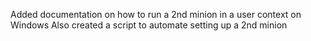 Added documentation on how to run a 2nd minion in a user context on Windows
Also created a script to automate setting up a 2nd minion
